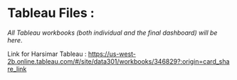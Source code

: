 # Tableau Files : 
*All Tableau workbooks (both individual and the final dashboard) will be here*.


Link for Harsimar Tableau : https://us-west-2b.online.tableau.com/#/site/data301/workbooks/346829?:origin=card_share_link
